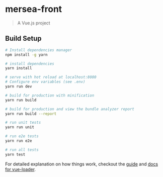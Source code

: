 # mersea-front

> A Vue.js project

## Build Setup

```bash
# Install dependencies manager
npm install -g yarn

# install dependencies
yarn install

# serve with hot reload at localhost:8080
# Configure env variables (see .env)
yarn run dev

# build for production with minification
yarn run build

# build for production and view the bundle analyzer report
yarn run build --report

# run unit tests
yarn run unit

# run e2e tests
yarn run e2e

# run all tests
yarn test
```

For detailed explanation on how things work, checkout the [guide](http://vuejs-templates.github.io/webpack/) and [docs for vue-loader](http://vuejs.github.io/vue-loader).
